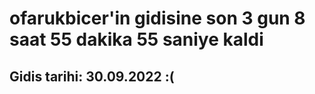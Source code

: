 # ofarukbicer'in gidisine son 3 gun 8 saat 55 dakika 55 saniye kaldi

## Gidis tarihi: 30.09.2022 :(